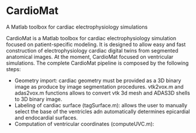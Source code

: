 # CardioMat
A Matlab toolbox for cardiac electrophysiology simulations


CardioMat is a Matlab toolbox for cardiac electrophysiology simulation focused on patient-specific modeling. It is designed to allow easy and fast construction of electrophysiology cardiac digital twins from segmented anatomical images. At the moment, CardioMat focused on ventricular simulations. The complete CardioMat pipeline is composed by the following steps:
- Geometry import: cardiac geometry must be provided as a 3D binary image as produce by image segmentation procedures. vtk2vox.m and adas2vox.m functions allows to convert vtk 3d mesh and ADAS3D shells to 3D binary image.
- Labeling of cardiac surface (tagSurface.m):  allows the user to manually select the base of the ventricles adn automatically determines epicardial and endocardial surfaces.
- Computation of ventricular coordinates (computeUVC.m): 
